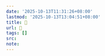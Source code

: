 ```yaml
---
date: '2025-10-13T11:31:26+08:00'
lastmod: '2025-10-13T13:04:51+08:00'
title: 󰩜
url: 󰩜
tags: []
src:
note:
---
```

